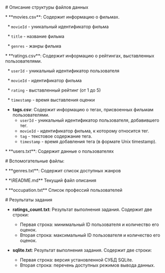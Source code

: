 \# Описание структуры файлов данных



\*   \*\*movies.csv\*\*: Содержит информацию о фильмах.

&nbsp;   \*   `movieId` - уникальный идентификатор фильма

&nbsp;   \*   `title` - название фильма

&nbsp;   \*   `genres` - жанры фильма



\*   \*\*ratings.csv\*\*: Содержит информацию о рейтингах, выставленных пользователями.

&nbsp;   \*   `userId` - уникальный идентификатор пользователя

&nbsp;   \*   `movieId` - идентификатор фильма

&nbsp;   \*   `rating` - выставленный рейтинг (от 1 до 5)

&nbsp;   \*   `timestamp` - время выставления оценки


*   **tags.csv**: Содержит информацию о тегах, присвоенных фильмам пользователями.
    *   `userId` - уникальный идентификатор пользователя, добавившего тег.
    *   `movieId` - идентификатор фильма, к которому относится тег.
    *   `tag` - текстовое содержание тега.
    *   `timestamp` - время добавления тега (в формате Unix timestamp).

\* \*\*users.txt\*\*: Содержит данные о пользователях

\# Вспомогательные файлы:


\* \*\*genres.txt\*\*: Содержит список доступных жанров

\* \*\README.md\*\* Текущий файл описания

\* \*\*occupation.txt\*\* Список профессий пользователей

\# Результаты задания

*   **ratings_count.txt**: Результат выполнения задания. Содержит две строки:
    *   Первая строка: минимальный ID пользователя и количество его оценок.
    *   Вторая строка: максимальный ID пользователя и количество его оценок.

*   **sqlite.txt**: Результат выполнения задания. Содержит две строки:
    *   Первая строка: версия установленной СУБД SQLite.
    *   Вторая строка: перечень доступных режимов вывода данных.


